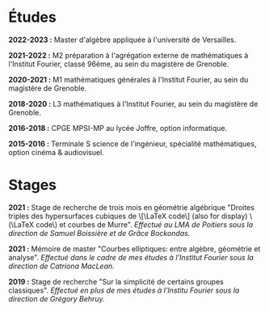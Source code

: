 <link rel="stylesheet" href="https://cdn.jsdelivr.net/npm/katex@0.10.2/dist/katex.min.css" integrity="sha384-yFRtMMDnQtDRO8rLpMIKrtPCD5jdktao2TV19YiZYWMDkUR5GQZR/NOVTdquEx1j" crossorigin="anonymous">
<script defer src="https://cdn.jsdelivr.net/npm/katex@0.10.2/dist/katex.min.js" integrity="sha384-9Nhn55MVVN0/4OFx7EE5kpFBPsEMZxKTCnA+4fqDmg12eCTqGi6+BB2LjY8brQxJ" crossorigin="anonymous"></script>
<script defer src="https://cdn.jsdelivr.net/npm/katex@0.10.2/dist/contrib/auto-render.min.js" integrity="sha384-kWPLUVMOks5AQFrykwIup5lo0m3iMkkHrD0uJ4H5cjeGihAutqP0yW0J6dpFiVkI" crossorigin="anonymous" onload="renderMathInElement(document.body);"></script>


# Études

**2022-2023 :** Master d'algèbre appliquée à l'université de Versailles.

**2021-2022 :** M2 préparation à l'agrégation externe de mathématiques à l'Institut Fourier, classé 96ème, au sein du magistère de Grenoble.

**2020-2021 :** M1 mathématiques générales à l'Institut Fourier, au sein du magistère de Grenoble.

**2018-2020 :** L3 mathématiques à l'Institut Fourier, au sein du magistère de Grenoble.

**2016-2018 :** CPGE MPSI-MP au lycée Joffre, option informatique.

**2015-2016 :** Terminale S science de l'ingénieur, spécialité mathématiques, option cinéma & audiovisuel.

# Stages

**2021 :** Stage de recherche de trois mois en géométrie algébrique "Droites triples des hypersurfaces cubiques de \\[\LaTeX code\\] (also for display)
\\(\LaTeX code\\) et courbes de Murre".
_Effectué au LMA de Poitiers sous la direction de Samuel Boissière et de Grâce Bockondas._

**2021 :** Mémoire de master "Courbes elliptiques: entre algèbre, géométrie et analyse".
_Effectué dans le cadre de mes études à l'Institut Fourier sous la direction de Catriona MacLean._

**2019 :** Stage de recherche "Sur la simplicité de certains groupes classiques".
_Effectué en plus de mes études à l'Institu Fourier sous la direction de Grégory Behruy._
